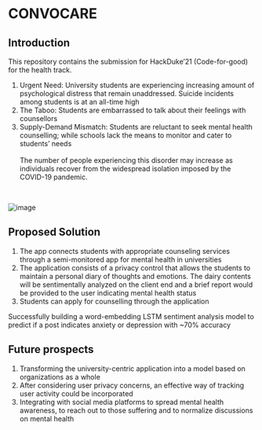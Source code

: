 # CONVOCARE

## Introduction

This repository contains the submission for HackDuke’21 (Code-for-good) for the health track.
1. Urgent Need: University students are experiencing increasing amount of psychological distress that remain unaddressed. Suicide incidents among students is at an all-time high</br>
2. The Taboo: Students are embarrassed to talk about their feelings with counsellors</br>
3. Supply-Demand Mismatch: Students are reluctant to seek mental health counselling; while schools lack the means to monitor and cater to students’ needs</br></br>
The number of people experiencing this disorder may increase as individuals recover from the widespread isolation imposed by the COVID-19 pandemic.</br>

</br>

![image](https://user-images.githubusercontent.com/72935128/139510770-cf3520b0-c01a-4074-bd70-4fdbdd01cd67.png)

## Proposed Solution

1. The app connects students with appropriate counseling services through a semi-monitored app for mental health in universities</br>
2. The application consists of a privacy control that allows the students to maintain a personal diary of thoughts and emotions. The dairy contents will be sentimentally analyzed on the client end and a brief report would be provided to the user indicating mental health status</br> 
3. Students can apply for counselling through the application</br>


Successfully building a word-embedding LSTM sentiment analysis model to predict if a post indicates anxiety or depression with ~70% accuracy</br>

## Future prospects

1. Transforming the university-centric application into a model based on organizations as a whole</br>
2. After considering user privacy concerns, an effective way of tracking user activity could be incorporated</br>
3. Integrating with social media platforms to spread mental health awareness, to reach out to those suffering and to normalize discussions on mental health</br>

